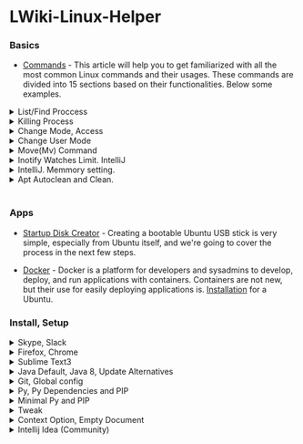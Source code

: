 # LWiki-Linux-Helper



### Basics

* [Commands](https://linoxide.com/linux-how-to/linux-commands-brief-outline-examples/) - This article will help you to get familiarized with all the most common Linux commands and their usages. These commands are divided into 15 sections based on their functionalities. Below some examples.


<details> 
<summary> List/Find Proccess </summary>
<p> 

```
sudo ps -ef
```
`ps` - displays processes for the current shell. `-e` - display every active process on a Linux. `-f`- to perform a full-format listing.

```
sudo lsof -t -i:8000
```
`lsof` - list of files(also used for to list related processes). `-t` - show only process ID. `-i` - show only internet connections related process (port in our case). 

</p>
</details>


<details> 
<summary> Killing Process </summary>
<p> 
   
```
# Kill a process by PID
sudo kill <SIG> <PID>

# Kill a process by name
sudo killall <name>
```
   
Possible signals(SIG) for killing.
SIGHUP 1 SIGINT 2  SIGKILL 9, etc. 

</p>
</details>


<details> 
<summary> Change Mode, Access </summary>
<p> 

For the directories only. For the most cases. 
```
find <folder> -type d -exec sudo chmod 755 {} \;
```

Only if you understand, what you are doing.
```
sudo chmod 755 -R <folder>
```

</p>
</details>


<details> 
<summary> Change User Mode </summary>
<p> 

sudo chown <flags> <user-to> <dir>

```
sudo chown -R $USER ./out
```

</p>
</details>



<details> 
<summary> Move(Mv) Command </summary>
<p> 


Mv command main options.`mv -f`	force move by overwriting destination file without prompt. `mv -i`	interactive prompt before overwrite. `mv -u`	update - move when source is newer than destination. `mv -v`	verbose - print source and destination files


Move main.c def.h files to /home/usr/rapid/ directory

```
mv main.c def.h /home/usr/rapid/
```

Move all C files in current directory to subdirectory bak

```
mv *.c bak
```

Move all files in subdirectory bak to current directory

```
mv bak/* .
```

Rename file main.c to main.bak

```
mv main.c main.bak
```

Rename directory bak to bak2:

```
mv bak bak2
```

</p>
</details>


<details> 
<summary> Inotify Watches Limit. IntelliJ </summary>
<p> 

Inotify requires a "watch handle" to be set for each directory in the project. Unfortunately, the default limit of watch handles may not be enough for reasonably sized projects, and reaching the limit will force IntelliJ platform to fall back to recursive scans of directory trees.


```
wget  -O /etc/sysctl.d/60-jetbrains.conf "https://gist.githubusercontent.com/bittner/c7d1d49fe0c9af907f24/raw/e2448528477ca3508ad480bea52d3dad54a58f10/60-jetbrains.conf"

sudo sysctl --system
```

</p>
</details>


<details> 
<summary> IntelliJ. Memmory setting.</summary>
<p> 

`idea.vmoptions` and `idea64.vmoptions`

```
-Xms748m
-Xmx748m
```

`idea.properties`

```
idea.max.intellisense.filesize=999999
idea.max.content.load.filesize=999999
```

</p>
</details>


<details> 
<summary> Apt Autoclean and Clean.</summary>
<p> 


```
sudo apt-get update; sudo apt-get autoremove; sudo apt-get autoclean; sudo apt-get clean;
```

</p>
</details>
</br>



### Apps


* [Startup Disk Creator](https://tutorials.ubuntu.com/tutorial/tutorial-create-a-usb-stick-on-ubuntu#0) - Creating a bootable Ubuntu USB stick is very simple, especially from Ubuntu itself, and we're going to cover the process in the next few steps.



* [Docker](https://docs.docker.com/) - Docker is a platform for developers and sysadmins to develop, deploy, and run applications with containers. Containers are not new, but their use for easily deploying applications is. [Installation](https://docs.docker.com/install/linux/docker-ce/ubuntu/#install-docker-ce-1) for a Ubuntu.



### Install, Setup


<details> 
<summary> Skype, Slack </summary>
<p> 
   
```
wget https://repo.skype.com/latest/skypeforlinux-64.deb; sudo dpkg -i skypeforlinux-64.deb; sudo apt-get update; sudo snap install slack --classic; 
```

</p>
</details>


<details> 
<summary> Firefox, Chrome </summary>
<p> 
   
```
sudo apt-get update; sudo apt install firefox; sudo wget https://dl.google.com/linux/direct/google-chrome-stable_current_amd64.deb; sudo dpkg -i google-chrome-stable_current_amd64.deb; 
```

</p>
</details>

<details> 
<summary> Sublime Text3 </summary>
<p> 
   
```
wget -qO - https://download.sublimetext.com/sublimehq-pub.gpg | sudo apt-key add -; sudo apt-add-repository "deb https://download.sublimetext.com/ apt/stable/"; sudo apt-get update; sudo apt-get install sublime-text;
```

</p>
</details>


<details> 
<summary> Java Default, Java 8, Update Alternatives </summary>
<p> 
   
```
sudo apt-get update; sudo apt install default-jre; sudo apt install default-jdk; sudo apt install openjdk-8-jdk; sudo update-alternatives --config java; sudo update-alternatives --config javac; sudo update-alternatives --config javadoc; sudo update-alternatives --config javap;
```

</p>
</details>

 
<details> 
<summary> Git, Global config </summary>
<p> 
   
```
sudo apt update; sudo apt install git; git config --global user.name "GensaGames"; git config --global user.email "GensaGames@domain.com";
```

</p>
</details>


<details> 
<summary> Py, Py Dependencies and PIP </summary>
<p> 
   
```
sudo apt-get update; sudo apt-get install python3.6; sudo apt-get install python3-distutils; sudo apt install python3-testresources; wget https://bootstrap.pypa.io/get-pip.py; sudo python3 get-pip.py; 
```

</p>
</details>


<details> 
<summary> Minimal Py and PIP </summary>
<p> 
   
```
sudo apt update; sudo apt install python-minimal; wget https://bootstrap.pypa.io/get-pip.py; sudo python get-pip.py; 
```

</p>
</details>


<details> 
<summary> Tweak </summary>
<p> 
   
```
sudo apt-get install gnome-tweak-tool; 
```

</p>
</details>


<details> 
<summary> Context Option, Empty Document </summary>
<p> 
   
```
touch ~/Templates/Empty\ Document
```

</p>
</details>


<details> 
<summary> Intellij Idea (Community) </summary>
<p> 
   
   
```
wget "https://raw.githubusercontent.com/GensaGames/LWiki-Linux-Helper/master/scripts/Intellij-Setup.sh"; sudo chmod 777 Intellij-Setup.sh; sudo ./Intellij-Setup.sh; 

```

</p>
</details>
</br>
